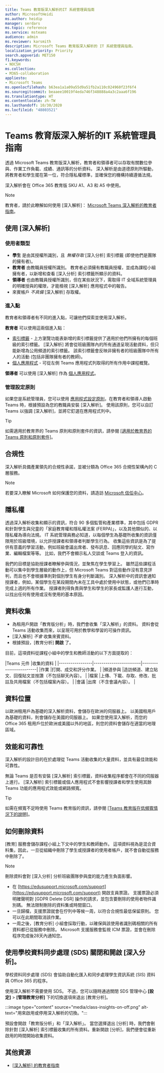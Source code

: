 ```yaml
---
title: Teams 教育版深入解析的IT 系統管理員指南
author: MicrosoftHeidi
ms.author: heidip
manager: serdars
ms.topic: reference
ms.service: msteams
audience: admin
ms.reviewer: karsmith
description: Microsoft Teams 教育版深入解析的 IT 系統管理員指南。
localization_priority: Priority
search.appverid: MET150
f1.keywords:
- NOCSH
ms.collection:
- M365-collaboration
appliesto:
- Microsoft Teams
ms.openlocfilehash: b63ea1a1a09a55d9a51fb2a110c024960f23f6f4
ms.sourcegitcommit: beaaee10019f4eda746f348888a4a3c2aaa6f196
ms.translationtype: HT
ms.contentlocale: zh-TW
ms.lasthandoff: 10/30/2020
ms.locfileid: "48803521"
---
```

# <a name="it-admin-guide-to-insights-in-teams-for-education"></a>Teams 教育版深入解析的IT 系統管理員指南

透過 Microsoft Teams 教育版深入解析，教育者和領導者可以存取有關數位參與、作業工作負載、成績、通訊等的分析資料。 深入解析是由道德原則所驅動，將教育者和學生擺在第一位，符合隱私權標準，並確保您的機構持續遵循法規。

深入解析會在 Office 365 教育版 SKU A1、A3 和 A5 中使用。

> [!NOTE]
> 教育者，請於此瞭解如何使用 [深入解析]： [Microsoft Teams 深入解析的教育者指南](https://support.microsoft.com/article/27b56255-90c0-47aa-bac3-1c9f50157181)。

## <a name="use-insights"></a>使用 [深入解析]

### <a name="user-types"></a>使用者類型
- **學生** 是由其授權所識別，且  _無權存取_ [深入分析] 索引標籤 (即使他們是團隊的擁有者)。 
- **教育者** 由教職員授權所識別。 教育者必須擁有教職員授權，並成為課程小組擁有者，以新增和查看 [深入分析] 索引標籤所顯示的資料。 
- **領導者** 也由教職員授權所識別，但在某些狀況下，需取得 IT 全域系統管理員的明確授與的權限，才能檢視 [深入解析] 應用程式中的報告。
- 來賓帳戶 _不具備_ [深入解析] 存取權。

### <a name="entry-points"></a>進入點
教育者和領導者有不同的進入點，可讓他們探索並使用深入解析。

**教育者** 可以使用這兩個進入點：
- [索引標籤](https://support.microsoft.com/article/27b56255-90c0-47aa-bac3-1c9f50157181) - 上方瀏覽功能表新增的索引標籤提供了適用於他們所擁有的每個班級的索引標籤。 [深入解析] 將會從班級團隊內的所有通道呈現活動資料，但只能新增為公用頻道的索引標籤。 該索引標籤會反映非擁有者的班級團隊中所有人的活動 (包括非團隊擁有者的教師)。
- [個人應用程式](https://support.microsoft.com/article/747fd8d9-00b0-43e6-bacc-a1bf030b1867) - 可從左側 Teams 應用程式列取得的所有作用中課程概覽。

**領導者** 可以使用 [深入解析] 作為 [個人應用程式](https://support.microsoft.com/article/8738d1b1-4e1c-49bd-9e8d-b5292474c347)。

### <a name="manage-setup-policy"></a>管理設定原則
如果您是系統管理員，您可以使用 [應用程式設定原則](https://docs.microsoft.com/microsoftteams/teams-app-setup-policies)，在教育者和領導人啟動 Teams 時，根據預設為您的教職員安裝 [深入解析]。
使用該原則，您可以自訂 Teams 以強調 [深入解析]，並將它釘選在應用程式列中。

> [!TIP]
> 如需適用於教育界的 Teams 原則和原則套件的資訊，請參閱 [[適用於教育界的 Teams 原則和原則套件]](https://docs.microsoft.com/microsoftteams/policy-packages-edu)。



## <a name="compliance"></a>合規性

深入解析具備產業領先的合規性承諾，並被分類為 Office 365 合規性架構內的 C 層服務。

> [!NOTE]
> 若要深入瞭解 Microsoft 如何保護您的資料，請造訪 [Microsoft 信任中心](https://www.microsoft.com/trust-center)。

## <a name="privacy"></a>隱私權

透過深入解析收集和顯示的資訊，符合 90 多個監管和產業標準，其中包括 GDPR 和針對學生與兒童的「家庭教育權和隱私權法案 (FERPA)」，以及其他類似的、以隱私權為導向法規。 IT 系統管理員務必知道，以每個學生為基礎所收集的資訊僅限用於班級環境，以允許授課者和領導者判斷學生行為。 收集這些資訊是為了提供有意義的學習活動，例如班級會議出席者、發布訊息、回應同學的貼文、寫作業、編輯檔案等等。 比如，我們不會顯示私人交談或 Teams 登入的資訊。

我們的目標是協助授課者瞭解參與情況，並聚焦在學生學習上。 雖然這些課程活動可以集中到學生層級的動作上，但 Microsoft Teams 對這些動作沒有意見評判，而且也不會根據準則對個別學生有身分判斷識別。 深入解析中的資訊會通知授課者，例如，某個學生在某段期間內未在工具中處於使用中狀態，或他們已準時完成上週的所有作業。 授課者則得負責與學生和學生的家長或監護人進行互動，以找出任何有使用或沒有使用的基本原因。

## <a name="data-collection"></a>資料收集

- 為租用戶開啟「教育版分析」時，我們會收集「深入解析」的資料。 資料會從 Teams 活動收集而來，以呈現可用於教學和學習的可操作資訊。
- [深入解析] _不會_ 收集來賓資料。
- 根據預設，[教育分析] **開啟** 了。

目前，這項資料從課程小組中的學生和教師活動的以下方面提取的：

|Teams 元件  |收集的資料  |
|-----------------|------------------------|------------------------|
|作業 |打開、成交和評分作業。 |
|頻道參與 |造訪頻道、建立貼文、回復貼文並按讚（不包括聊天內容）。 |
|檔案 |上傳、下載、存取、修改、批註及共用檔案（不包括檔案內容）。 |
|會議 |出席（不含會議內容）。 |

## <a name="data-location"></a>資料位置

以歐洲租用戶為基礎的深入解析資料，會儲存在歐洲的伺服器上。 以美國租用戶為基礎的資料，則會儲存在美國的伺服器上。 如果您使用深入解析，而您的 Office 365 租用戶位於歐洲或美國以外的地區，則您的資料會儲存在適當的地理區域。

## <a name="performance-and-reliability"></a>效能和可靠性

深入解析的設計目的在於處理從 Teams 活動收集的大量資料，並具有最佳效能和可靠性。

無論 Teams 是否有安裝 [深入解析] 索引標籤，資料收集程序都會在不同的伺服器上進行。 [深入解析] 索引標籤或個人應用程式不會影響授課者和學生使用其餘 Teams 功能的應用程式效能或網路頻寬。

> [!TIP]
> 如需在頻寬不足時使用 Teams 教育版的資訊，請參閱 [[Teams 教育版在低頻寬情況下的說明]](edu-remote-low-bandwidth.md)。

## <a name="how-to-delete-your-data"></a>如何刪除資料

[教育] 服務會儲存課程小組上下文中的學生和教師動作。 這項資料視為是混合資料集，因此，一旦從組織中刪除了學生或授課者的使用者帳戶，就不會自動從服務中刪除了。

> [!NOTE]
> 刪除資料會對 [深入分析] 分析班級團隊參與度的能力產生負面影響。

- 在 [https://edusupport.microsoft.com/support](https://edusupport.microsoft.com/support) 開啟支員票證。 支援票證必須明確聲明對 [GDPR Delete DSR] 操作的請求，並包含要刪除的使用者物件識別碼。 無法限制刪除的資料集或時間窗口。
- 一旦歸檔，支援票證就會在佇列中等候一周，以符合合規性最低保留原則。 您可以在此期間取消該作業。
- 一周之後，[教育分析] 小組會採取行動，以確保與該使用者識別碼相關的所有資料都已從服務中刪除。 Microsoft 支援服務會監視 ICM 票證，並會在刪除程序完成後28天內通知您。

## <a name="turn-insights-off-and-on-using-school-data-sync-sds"></a>使用學校資料同步處理 (SDS) 關閉和開啟 [深入分析]。

學校資料同步處理 (SDS) 會協助自動化匯入和同步處理學生資訊系統 (SIS) 資料與 Office 365 的程序。

使用深入解析不需要使用 SDS。 不過，您可以隨時通過關閉 SDS 管理中心 **[設定]** > **[管理教育分析]** 下的切換選項來退出 [教育分析]。

:::image type="content" source="media/class-insights-on-off.png" alt-text="用來啟用或停用深入解析的切換。":::

預設會開啟「教育版分析」和「深入解析」。 當您選擇退出 [分析] 時，我們會刪除針對 [深入解析] 索引標籤收集的所有資料。重新開啟 [分析]，我們便會從重新啟用的時間開始收集資料。

## <a name="additional-resources"></a>其他資源
- [[深入解析] 的教育者指南](https://support.microsoft.com/office/27b56255-90c0-47aa-bac3-1c9f50157181)
